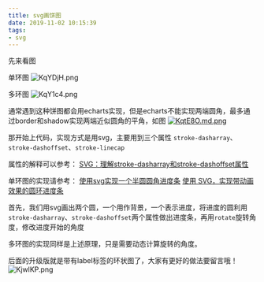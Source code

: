 ```yaml
---
title: svg画饼图
date: 2019-11-02 10:15:39
tags: 
- svg 
---
```


先来看图

单环图
![KqYDjH.png](https://s2.ax1x.com/2019/11/02/KqYDjH.png)

多环图
![KqY1c4.png](https://s2.ax1x.com/2019/11/02/KqY1c4.png)

通常遇到这种饼图都会用echarts实现，但是echarts不能实现两端圆角，最多通过border和shadow实现两端近似圆角的平角，如图
[![KqtE8O.md.png](https://s2.ax1x.com/2019/11/02/KqtE8O.md.png)](https://imgchr.com/i/KqtE8O)

那开始上代码，实现方式是用svg，主要用到三个属性 `stroke-dasharray`、`stroke-dashoffset`、`stroke-linecap`

属性的解释可以参考：
[SVG：理解stroke-dasharray和stroke-dashoffset属性](https://juejin.im/post/5c8db3175188257e252a49da)

单环图的实现请参考：
[使用svg实现一个半圆圆角进度条](https://blog.csdn.net/breavo_raw/article/details/96159252)
[使用 SVG，实现带动画效果的圆环进度条](https://juejin.im/entry/58f95efda0bb9f0065a8c263)


首先，我们用svg画出两个圆，一个用作背景，一个表示进度，将进度的圆利用`stroke-dasharray`、`stroke-dashoffset`两个属性做出进度条，再用`rotate`旋转角度，修改进度开始的角度

多环图的实现同样是上述原理，只是需要动态计算旋转的角度。

后面的升级版就是带有label标签的环状图了，大家有更好的做法要留言哦！
![KjwlKP.png](https://s2.ax1x.com/2019/11/03/KjwlKP.png)







